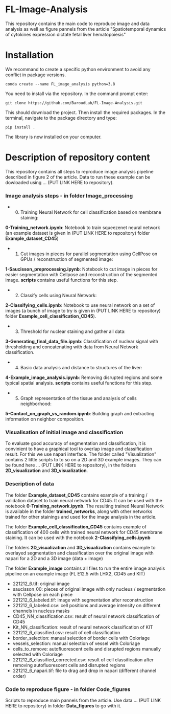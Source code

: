 # FL-Image-Analysis

This repository contains the main code to reproduce image and data analysis as well as figure pannels from the article "Spatiotemporal dynamics of cytokines expression dictate fetal liver hematopoiesis"

# Installation

We recommand to create a specific python environment to avoid any conflict in package versions.
```
conda create --name FL_image_analysis python=3.8
```

You need to install via the repository. In the command prompt enter:
```
git clone https://github.com/BaroudLab/FL-Image-Analysis.git
```
This should download the project. Then install the required packages. In the terminal, navigate to the package directory and type:
```
pip install .
```
The library is now installed on your computer.

# Description of repository content
This repository contains all steps to reproduce image analysis pipeline described in figure 2 of the article. Data to run these example can be dowloaded using ... (PUT LINK HERE to repository).
### Image analysis steps - in folder **Image_processing**
- 0. Training Neural Network for cell classification based on membrane staining:

**0-Training_network.ipynb**: Notebook to train squeezenet neural network (an example dataset is given in (PUT LINK HERE to repository) folder  **Example_dataset_CD45**)

- 1. Cut images in pieces for parallel segmentation using CellPose on GPUs / reconstruction of segmented image:

**1-Saucisson_preprocessing.ipynb**: Notebook to cut image in pieces for easier segmentation with Cellpose and reconstruction of the segmented image.
**scripts** contains useful functions for this step.

- 2. Classify cells using Neural Network:

**2-Classifying_cells.ipynb**: Notebook to use neural network on a set of images (a bunch of image to try is given in (PUT LINK HERE to repository) folder **Example_cell_classification_CD45**).

- 3. Threshold for nuclear staining and gather all data:

**3-Generating_final_data_file.ipynb**: Classification of nuclear signal with thresholding and concatenating with data from Neural Network classification.

- 4. Basic data analysis and distance to structures of the liver:

**4-Example_image_analysis.ipynb**: Removing disrupted regions and some typical spatial analysis.
**scripts** contains useful functions for this step.

- 5. Graph representation of the tissue and analysis of cells neighborhood:

**5-Contact_on_graph_vs_random.ipynb**: Building graph and extracting information on neighbor composition.

### Visualisation of initial image and classification

To evaluate good accuracy of segmentation and classification, it is convinient to have a graphical tool to overlap image and classification result. For this we use napari interface. The folder called "Visualization" contains 2 little scripts to to so on a 2D and 3D example images. They can be found here ... (PUT LINK HERE to repository), in the folders **2D_visualization** and **3D_visualization**.

### Description of data 

The folder **Example_dataset_CD45** contains example of a training / validation dataset to train neural network for CD45. It can be used with the notebook **0-Training_network.ipynb**. The resulting trained Neural Network is available in the folder **trained_networks**, along with other networks trained for other stainings and used for the image analysis in the article.

The folder **Example_cell_classification_CD45** contains example of classification of 400 cells with trained neural network for CD45 membrane staining. It can be used with the notebook **2-Classifying_cells.ipynb**

The folders **2D_visualization** and **3D_visualization** contains example to overlayed segmentation and classification over the original image with napari for a 2D and a 3D image (data + image)

The folder **Example_image** contains all files to run the entire image analysis pipeline on an example image (FL E12.5 with LHX2, CD45 and KIT)

  - 221212_6.tif: original image
  - saucisson_00: pieces of original image with only nucleus / segmentation with Cellpose on each piece
  - 221212_6_labeled.tif: image with segmentation after reconstruction
  - 221212_6_labeled.csv: cell positions and average intensity on different channels in nucleus masks
  - CD45_NN_classification.csv: result of neural network classification of CD45
  - Kit_NN_classification: result of neural network classification of KIT
  - 221212_6_classified.csv: result of cell classification
  - border_selection: manual selection of border cells with Coloriage
  - vessels_selection: manual selection of vessel with Coloriage
  - cells_to_remove: autofluorescent cells and disrupted regions manually selected with Coloriage
  - 221212_6_classified_corrected.csv: result of cell classification after removing autofluorescent cells and disrupted regions
  - 221212_6_napari.tif: file to drag and drop in napari (different channel order)
  
### Code to reproduce figure - in folder **Code_figures**
Scripts to reproduce main pannels from the article. Use data ... (PUT LINK HERE to repository) in folder **Data_figures** to go with it.
